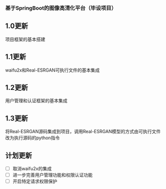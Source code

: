 ### 基于SpringBoot的图像高清化平台（毕设项目）
## 1.0更新  
项目框架的基本搭建
## 1.1更新  
waifu2x和Real-ESRGAN可执行文件的基本集成
## 1.2更新  
用户管理和认证框架的基本集成
## 1.3更新  
将Real-ESRGAN源码集成到项目，调用Real-ESRGAN模型的方式由可执行文件改为执行源码的python指令  
## 计划更新
- [ ] 取消waifu2x的集成
- [ ] 进一步完善用户管理功能和权限认证功能
- [ ] 开启特定请求权限保护
